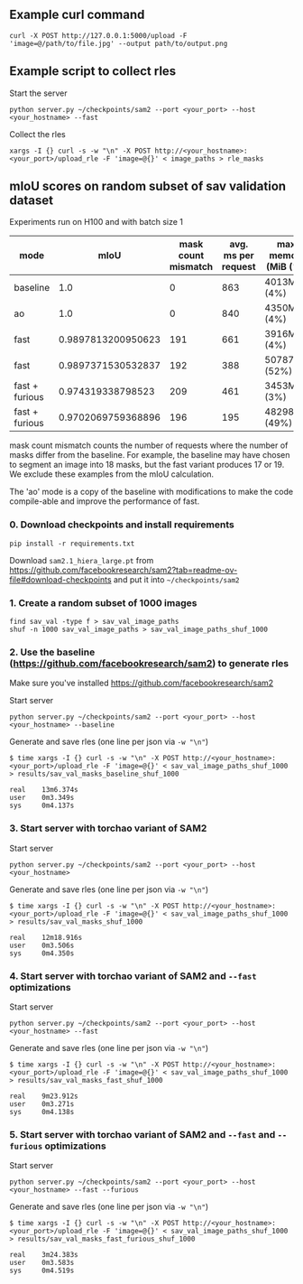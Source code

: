 ## Example curl command
```
curl -X POST http://127.0.0.1:5000/upload -F 'image=@/path/to/file.jpg' --output path/to/output.png
```

## Example script to collect rles

Start the server

```
python server.py ~/checkpoints/sam2 --port <your_port> --host <your_hostname> --fast
```

Collect the rles

```
xargs -I {} curl -s -w "\n" -X POST http://<your_hostname>:<your_port>/upload_rle -F 'image=@{}' < image_paths > rle_masks
```

## mIoU scores on random subset of sav validation dataset

Experiments run on H100 and with batch size 1

| mode            | mIoU               | mask count mismatch | avg. ms per request | max. memory (MiB (%)) | batch size | points per batch |
| --------------  | -----------------  | ------------------- | ------------------- | --------------------- | ---------- | ---------------- |
|        baseline | 1.0                |   0                 | 863                 |  4013MiB (4%)         |  1         |   64             |
|              ao | 1.0                |   0                 | 840                 |  4350MiB (4%)         |  1         |   64             |
|            fast | 0.9897813200950623 | 191                 | 661                 |  3916MiB (4%)         |  1         |   64             |
|            fast | 0.9897371530532837 | 192                 | 388                 | 50787MiB (52%)        | 16         | 1024             |
|  fast + furious | 0.974319338798523  | 209                 | 461                 |  3453MiB (3%)         |  1         |   64             |
|  fast + furious | 0.9702069759368896 | 196                 | 195                 | 48298MiB (49%)        | 16         | 1024             |

mask count mismatch counts the number of requests where the number of masks differ from the baseline.
For example, the baseline may have chosen to segment an image into 18 masks, but the fast variant produces 17 or 19.
We exclude these examples from the mIoU calculation.

The 'ao' mode is a copy of the baseline with modifications to make the code compile-able and improve the performance of fast.

### 0. Download checkpoints and install requirements

```
pip install -r requirements.txt
```

Download `sam2.1_hiera_large.pt` from https://github.com/facebookresearch/sam2?tab=readme-ov-file#download-checkpoints and put it into `~/checkpoints/sam2`

### 1. Create a random subset of 1000 images
```
find sav_val -type f > sav_val_image_paths
shuf -n 1000 sav_val_image_paths > sav_val_image_paths_shuf_1000
```

### 2. Use the baseline (https://github.com/facebookresearch/sam2) to generate rles

Make sure you've installed https://github.com/facebookresearch/sam2

Start server
```
python server.py ~/checkpoints/sam2 --port <your_port> --host <your_hostname> --baseline
```

Generate and save rles (one line per json via `-w "\n"`)
```
$ time xargs -I {} curl -s -w "\n" -X POST http://<your_hostname>:<your_port>/upload_rle -F 'image=@{}' < sav_val_image_paths_shuf_1000 > results/sav_val_masks_baseline_shuf_1000

real    13m6.374s
user    0m3.349s
sys     0m4.137s
```

### 3. Start server with torchao variant of SAM2
Start server
```
python server.py ~/checkpoints/sam2 --port <your_port> --host <your_hostname>
```

Generate and save rles (one line per json via `-w "\n"`)
```
$ time xargs -I {} curl -s -w "\n" -X POST http://<your_hostname>:<your_port>/upload_rle -F 'image=@{}' < sav_val_image_paths_shuf_1000 > results/sav_val_masks_shuf_1000

real    12m18.916s
user    0m3.506s
sys     0m4.350s
```

### 4. Start server with torchao variant of SAM2 and `--fast` optimizations
Start server
```
python server.py ~/checkpoints/sam2 --port <your_port> --host <your_hostname> --fast
```

Generate and save rles (one line per json via `-w "\n"`)
```
$ time xargs -I {} curl -s -w "\n" -X POST http://<your_hostname>:<your_port>/upload_rle -F 'image=@{}' < sav_val_image_paths_shuf_1000 > results/sav_val_masks_fast_shuf_1000

real    9m23.912s
user    0m3.271s
sys     0m4.138s
```

### 5. Start server with torchao variant of SAM2 and `--fast` and `--furious` optimizations
Start server
```
python server.py ~/checkpoints/sam2 --port <your_port> --host <your_hostname> --fast --furious
```

Generate and save rles (one line per json via `-w "\n"`)
```
$ time xargs -I {} curl -s -w "\n" -X POST http://<your_hostname>:<your_port>/upload_rle -F 'image=@{}' < sav_val_image_paths_shuf_1000 > results/sav_val_masks_fast_furious_shuf_1000

real    3m24.383s
user    0m3.583s
sys     0m4.519s
```
